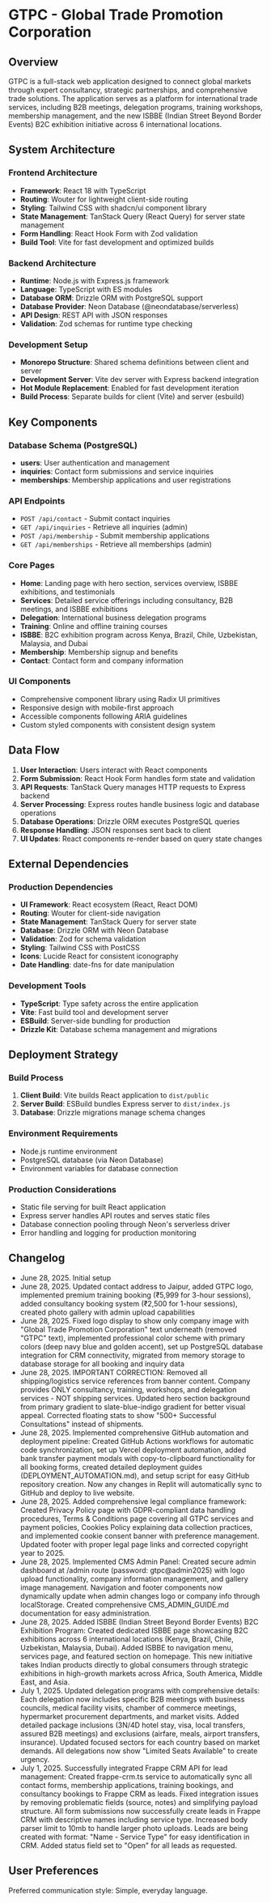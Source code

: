 # GTPC - Global Trade Promotion Corporation

## Overview

GTPC is a full-stack web application designed to connect global markets through expert consultancy, strategic partnerships, and comprehensive trade solutions. The application serves as a platform for international trade services, including B2B meetings, delegation programs, training workshops, membership management, and the new ISBBE (Indian Street Beyond Border Events) B2C exhibition initiative across 6 international locations.

## System Architecture

### Frontend Architecture
- **Framework**: React 18 with TypeScript
- **Routing**: Wouter for lightweight client-side routing
- **Styling**: Tailwind CSS with shadcn/ui component library
- **State Management**: TanStack Query (React Query) for server state management
- **Form Handling**: React Hook Form with Zod validation
- **Build Tool**: Vite for fast development and optimized builds

### Backend Architecture
- **Runtime**: Node.js with Express.js framework
- **Language**: TypeScript with ES modules
- **Database ORM**: Drizzle ORM with PostgreSQL support
- **Database Provider**: Neon Database (@neondatabase/serverless)
- **API Design**: REST API with JSON responses
- **Validation**: Zod schemas for runtime type checking

### Development Setup
- **Monorepo Structure**: Shared schema definitions between client and server
- **Development Server**: Vite dev server with Express backend integration
- **Hot Module Replacement**: Enabled for fast development iteration
- **Build Process**: Separate builds for client (Vite) and server (esbuild)

## Key Components

### Database Schema (PostgreSQL)
- **users**: User authentication and management
- **inquiries**: Contact form submissions and service inquiries
- **memberships**: Membership applications and user registrations

### API Endpoints
- `POST /api/contact` - Submit contact inquiries
- `GET /api/inquiries` - Retrieve all inquiries (admin)
- `POST /api/membership` - Submit membership applications
- `GET /api/memberships` - Retrieve all memberships (admin)

### Core Pages
- **Home**: Landing page with hero section, services overview, ISBBE exhibitions, and testimonials
- **Services**: Detailed service offerings including consultancy, B2B meetings, and ISBBE exhibitions
- **Delegation**: International business delegation programs
- **Training**: Online and offline training courses
- **ISBBE**: B2C exhibition program across Kenya, Brazil, Chile, Uzbekistan, Malaysia, and Dubai
- **Membership**: Membership signup and benefits
- **Contact**: Contact form and company information

### UI Components
- Comprehensive component library using Radix UI primitives
- Responsive design with mobile-first approach
- Accessible components following ARIA guidelines
- Custom styled components with consistent design system

## Data Flow

1. **User Interaction**: Users interact with React components
2. **Form Submission**: React Hook Form handles form state and validation
3. **API Requests**: TanStack Query manages HTTP requests to Express backend
4. **Server Processing**: Express routes handle business logic and database operations
5. **Database Operations**: Drizzle ORM executes PostgreSQL queries
6. **Response Handling**: JSON responses sent back to client
7. **UI Updates**: React components re-render based on query state changes

## External Dependencies

### Production Dependencies
- **UI Framework**: React ecosystem (React, React DOM)
- **Routing**: Wouter for client-side navigation
- **State Management**: TanStack Query for server state
- **Database**: Drizzle ORM with Neon Database
- **Validation**: Zod for schema validation
- **Styling**: Tailwind CSS with PostCSS
- **Icons**: Lucide React for consistent iconography
- **Date Handling**: date-fns for date manipulation

### Development Tools
- **TypeScript**: Type safety across the entire application
- **Vite**: Fast build tool and development server
- **ESBuild**: Server-side bundling for production
- **Drizzle Kit**: Database schema management and migrations

## Deployment Strategy

### Build Process
1. **Client Build**: Vite builds React application to `dist/public`
2. **Server Build**: ESBuild bundles Express server to `dist/index.js`
3. **Database**: Drizzle migrations manage schema changes

### Environment Requirements
- Node.js runtime environment
- PostgreSQL database (via Neon Database)
- Environment variables for database connection

### Production Considerations
- Static file serving for built React application
- Express server handles API routes and serves static files
- Database connection pooling through Neon's serverless driver
- Error handling and logging for production monitoring

## Changelog
- June 28, 2025. Initial setup
- June 28, 2025. Updated contact address to Jaipur, added GTPC logo, implemented premium training booking (₹5,999 for 3-hour sessions), added consultancy booking system (₹2,500 for 1-hour sessions), created photo gallery with admin upload capabilities
- June 28, 2025. Fixed logo display to show only company image with "Global Trade Promotion Corporation" text underneath (removed "GTPC" text), implemented professional color scheme with primary colors (deep navy blue and golden accent), set up PostgreSQL database integration for CRM connectivity, migrated from memory storage to database storage for all booking and inquiry data
- June 28, 2025. IMPORTANT CORRECTION: Removed all shipping/logistics service references from banner content. Company provides ONLY consultancy, training, workshops, and delegation services - NOT shipping services. Updated hero section background from primary gradient to slate-blue-indigo gradient for better visual appeal. Corrected floating stats to show "500+ Successful Consultations" instead of shipments.
- June 28, 2025. Implemented comprehensive GitHub automation and deployment pipeline: Created GitHub Actions workflows for automatic code synchronization, set up Vercel deployment automation, added bank transfer payment modals with copy-to-clipboard functionality for all booking forms, created detailed deployment guides (DEPLOYMENT_AUTOMATION.md), and setup script for easy GitHub repository creation. Now any changes in Replit will automatically sync to GitHub and deploy to live website.
- June 28, 2025. Added comprehensive legal compliance framework: Created Privacy Policy page with GDPR-compliant data handling procedures, Terms & Conditions page covering all GTPC services and payment policies, Cookies Policy explaining data collection practices, and implemented cookie consent banner with preference management. Updated footer with proper legal page links and corrected copyright year to 2025.
- June 28, 2025. Implemented CMS Admin Panel: Created secure admin dashboard at /admin route (password: gtpc@admin2025) with logo upload functionality, company information management, and gallery image management. Navigation and footer components now dynamically update when admin changes logo or company info through localStorage. Created comprehensive CMS_ADMIN_GUIDE.md documentation for easy administration.
- June 28, 2025. Added ISBBE (Indian Street Beyond Border Events) B2C Exhibition Program: Created dedicated ISBBE page showcasing B2C exhibitions across 6 international locations (Kenya, Brazil, Chile, Uzbekistan, Malaysia, Dubai). Added ISBBE to navigation menu, services page, and featured section on homepage. This new initiative takes Indian products directly to global consumers through strategic exhibitions in high-growth markets across Africa, South America, Middle East, and Asia.
- July 1, 2025. Updated delegation programs with comprehensive details: Each delegation now includes specific B2B meetings with business councils, medical facility visits, chamber of commerce meetings, hypermarket procurement departments, and market visits. Added detailed package inclusions (3N/4D hotel stay, visa, local transfers, assured B2B meetings) and exclusions (airfare, meals, airport transfers, insurance). Updated focused sectors for each country based on market demands. All delegations now show "Limited Seats Available" to create urgency.
- July 1, 2025. Successfully integrated Frappe CRM API for lead management: Created frappe-crm.ts service to automatically sync all contact forms, membership applications, training bookings, and consultancy bookings to Frappe CRM as leads. Fixed integration issues by removing problematic fields (source, notes) and simplifying payload structure. All form submissions now successfully create leads in Frappe CRM with descriptive names including service type. Increased body parser limit to 10mb to handle larger photo uploads. Leads are being created with format: "Name - Service Type" for easy identification in CRM. Added status field set to "Open" for all leads as requested.

## User Preferences

Preferred communication style: Simple, everyday language.